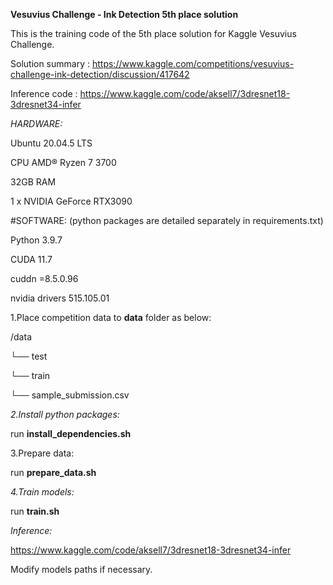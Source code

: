 **Vesuvius Challenge - Ink Detection 5th place solution**

This is the training code of the 5th place solution for Kaggle Vesuvius Challenge.

Solution summary : https://www.kaggle.com/competitions/vesuvius-challenge-ink-detection/discussion/417642

Inference code : https://www.kaggle.com/code/aksell7/3dresnet18-3dresnet34-infer

*HARDWARE:* 

Ubuntu  20.04.5 LTS

CPU AMD® Ryzen 7 3700

32GB RAM

1 x NVIDIA GeForce RTX3090

#SOFTWARE: (python packages are detailed separately in requirements.txt)

Python 3.9.7

CUDA 11.7

cuddn =8.5.0.96

nvidia drivers 515.105.01

1.Place competition data to **data** folder as below:


/data

└── test

└── train

└── sample_submission.csv

*2.Install python packages:*

run **install_dependencies.sh**

3.Prepare data:

run **prepare_data.sh**

*4.Train models:*

run **train.sh**


*Inference:*

https://www.kaggle.com/code/aksell7/3dresnet18-3dresnet34-infer

Modify models paths if necessary.